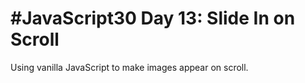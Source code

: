 # #JavaScript30 Day 13: Slide In on Scroll

Using vanilla JavaScript to make images appear on scroll.